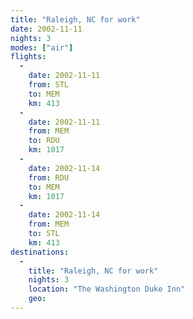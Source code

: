 ```yaml
---
title: "Raleigh, NC for work"
date: 2002-11-11
nights: 3
modes: ["air"]
flights:
  -
    date: 2002-11-11
    from: STL
    to: MEM
    km: 413
  -
    date: 2002-11-11
    from: MEM
    to: RDU
    km: 1017
  -
    date: 2002-11-14
    from: RDU
    to: MEM
    km: 1017
  -
    date: 2002-11-14
    from: MEM
    to: STL
    km: 413
destinations:
  -
    title: "Raleigh, NC for work"
    nights: 3
    location: "The Washington Duke Inn"
    geo:
---
```



